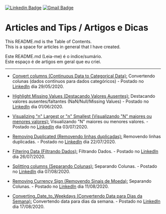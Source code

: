 [![Linkedin Badge](https://img.shields.io/badge/-LinkedIn-blue?style=for-the-badge&logo=Linkedin&logoColor=white&link=https:https://www.linkedin.com/in/janderfg/)](https://www.linkedin.com/in/janderfg/)
[![Gmail Badge](https://img.shields.io/badge/-Gmail-c14438?style=for-the-badge&logo=Gmail&logoColor=white&link=mailto:janderfernandes@gmail.com)](mailto:janderfernandes@gmail.com)




# Articles and Tips / Artigos e Dicas
This README.md is the Table of Contents.  
This is a space for articles in general that I have created.

Este README.md (Leia-me) é o índice/sumário.  
Este espaço é de artigos em geral que eu criei.

---

- [Convert columns (Continuous Data to Categorical Data):](https://github.com/janderfg/Articles/blob/master/Convert_columns_continuous_data_to_categorical_data.ipynb "Github") Convertendo colunas (dados contínuos para dados categóricos) - Postado no [LinkedIn](https://www.linkedin.com/posts/janderfg_python-pandas-cientistadedados-activity-6672195467528417280-_tNL) dia 29/05/2020.

- [Highlight Missing Values (Destacando Valores Ausentes):](https://github.com/janderfg/Articles/blob/master/Highlight_Missing_Values.ipynb "Github") Destacando valores ausentes/faltantes (NaN/Null/Missing Values) - Postado no [LinkedIn](https://www.linkedin.com/posts/janderfg_python-dados-pandas-activity-6673209646381117440-zmEX) dia 01/06/2020.

- [Visualizing "n" Largest or "n" Smallest (Visualizando "N" maiores ou menores valores):](https://github.com/janderfg/Articles/blob/master/Visualizing_N_Largest_or_N_Smallest.ipynb "Github") Visualizando "N" maiores ou menores valores. - Postado no [LinkedIn](https://www.linkedin.com/posts/janderfg_pandas-python-anaerlisededados-activity-6684800036510994432-6V1-) dia 03/07/2020.

- [Removing Duplicated (Removendo linhas duplicadas):](https://github.com/janderfg/Articles/blob/master/Removing_Duplicated.ipynb "Github") Removendo linhas duplicadas. - Postado no [LinkedIn](https://www.linkedin.com/posts/janderfg_pandas-python-datascience-activity-6691690291704971265-56Km-) dia 22/07/2020.

- [Filtering Data (Filtrando Dados):](https://github.com/janderfg/Articles/blob/master/Filtering_Data.ipynb "Github") Filtrando Dados. - Postado no [LinkedIn](https://www.linkedin.com/posts/janderfg_pandas-python-anaerlisededados-activity-6693149091528011776-c8fa) dia 26/07/2020.

- [Splitting columns (Separando Colunas):](https://github.com/janderfg/Articles/blob/master/Split_Columns_first_names_last_names.ipynb "Github") Separando Colunas. - Postado no [LinkedIn](https://www.linkedin.com/posts/janderfg_python-analistadedados-cientistadedados-activity-6697472851856900096-7EZA) dia 07/08/2020.

- [Removing Currency Sign (Removendo Sinais de Moeda):](https://github.com/janderfg/Articles/blob/master/Removing_Currency_Sign.ipynb "Github") Separando Colunas. - Postado no [LinkedIn](https://www.linkedin.com/posts/janderfg_python-pandas-analisededados-activity-6698925709588512768-kAx0) dia 11/08/2020.

- [Converting_Date_to_Weekdays (Convertendo Data para Dias da Semana):](https://github.com/janderfg/Articles/blob/master/Converting_Date_to_Weekdays.ipynb "Github") Convertendo data para dias da semana. - Postado no [LinkedIn](https://www.linkedin.com/posts/janderfg_analisededados-python-pandas-activity-6701093712270819328-okxk) dia 17/08/2020.





